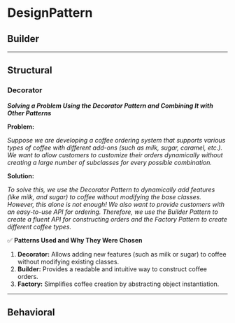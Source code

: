 # DesignPattern
## Builder

---
## Structural

### Decorator

***Solving a Problem Using the Decorator Pattern and Combining It with Other Patterns***

**Problem:**

*Suppose we are developing a coffee ordering system that supports various types of coffee with different add-ons (such as milk, sugar, caramel, etc.). We want to allow customers to customize their orders dynamically without creating a large number of subclasses for every possible combination.*

**Solution:**

*To solve this, we use the Decorator Pattern to dynamically add features (like milk, and sugar) to coffee without modifying the base classes. However, this alone is not enough! We also want to provide customers with an easy-to-use API for ordering. Therefore, we use the Builder Pattern to create a fluent API for constructing orders and the Factory Pattern to create different coffee types.*

✅ **Patterns Used and Why They Were Chosen**

1. **Decorator:** Allows adding new features (such as milk or sugar) to coffee without modifying existing classes.
2. **Builder:** Provides a readable and intuitive way to construct coffee orders.
3. **Factory:** Simplifies coffee creation by abstracting object instantiation.

---

## Behavioral


